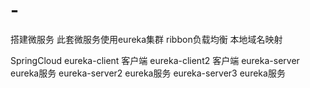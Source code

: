# -
搭建微服务
此套微服务使用eureka集群 ribbon负载均衡 本地域名映射

SpringCloud 
eureka-client 客户端
eureka-client2 客户端
eureka-server eureka服务
eureka-server2  eureka服务
eureka-server3   eureka服务
